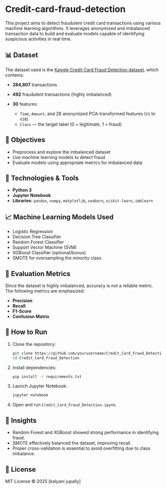 # Credit-card-fraud-detection

This project aims to detect fraudulent credit card transactions using various machine learning algorithms. It leverages anonymized and imbalanced transaction data to build and evaluate models capable of identifying suspicious activities in real time.


## 📊 Dataset

The dataset used is the [Kaggle Credit Card Fraud Detection dataset](https://www.kaggle.com/mlg-ulb/creditcardfraud), which contains:

* **284,807** transactions
* **492** fraudulent transactions (highly imbalanced)
* **30** features:

  * `Time`, `Amount`, and 28 anonymized PCA-transformed features (`V1` to `V28`)
  * `Class` — the target label (0 = legitimate, 1 = fraud)


## 📌 Objectives

* Preprocess and explore the imbalanced dataset
* Use machine learning models to detect fraud
* Evaluate models using appropriate metrics for imbalanced data


## 🔧 Technologies & Tools

* **Python 3**
* **Jupyter Notebook**
* **Libraries**:
  `pandas`, `numpy`, `matplotlib`, `seaborn`, `scikit-learn`, `imblearn`


## 📈 Machine Learning Models Used

* Logistic Regression
* Decision Tree Classifier
* Random Forest Classifier
* Support Vector Machine (SVM)
* XGBoost Classifier (optional/bonus)
* SMOTE for oversampling the minority class


## 🧪 Evaluation Metrics

Since the dataset is highly imbalanced, accuracy is not a reliable metric. The following metrics are emphasized:

* **Precision**
* **Recall**
* **F1-Score**
* **Confusion Matrix**


## 🏁 How to Run

1. Clone the repository:

   ```bash
   git clone https://github.com/yourusername/Credit_Card_Fraud_Detection.git
   cd Credit_Card_Fraud_Detection

2. Install dependencies:

   ```bash
   pip install -r requirements.txt

3. Launch Jupyter Notebook:

   ```bash
   jupyter notebook
   
4. Open and run `Credit_Card_Fraud_Detection.ipynb`.


## 📌 Insights

* Random Forest and XGBoost showed strong performance in identifying fraud.
* SMOTE effectively balanced the dataset, improving recall.
* Proper cross-validation is essential to avoid overfitting due to class imbalance.


## 📜 License

MIT License © 2025 \[kalyani jupally]
